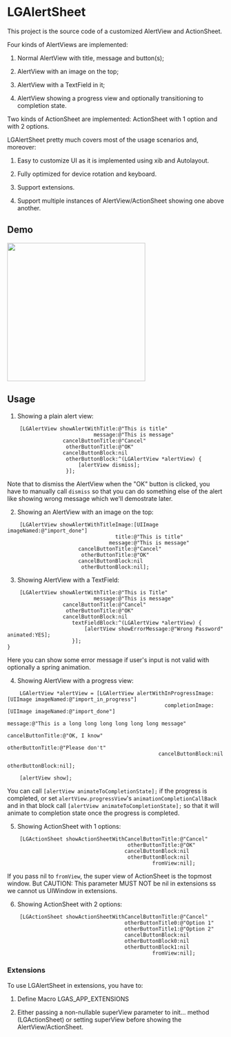 # LGAlertSheet
This project is the source code of a customized AlertView and ActionSheet.

Four kinds of AlertViews are implemented:

1. Normal AlertView with title, message and button(s);

2. AlertView with an image on the top;

3. AlertView with a TextField in it;

4. AlertView showing a progress view and optionally transitioning to completion state.

Two kinds of ActionSheet are implemented: ActionSheet with 1 option and with 2 options.

LGAlertSheet pretty much covers most of the usage scenarios and, moreover:

1. Easy to customize UI as it is implemented using xib and Autolayout.

2. Fully optimized for device rotation and keyboard.

3. Support extensions.

4. Support multiple instances of AlertView/ActionSheet showing one above another.

## Demo
<img src="https://cloud.githubusercontent.com/assets/3366713/9427558/ccb5e920-49b6-11e5-90c8-4d5cd2cb5974.gif" width=320 />

## Usage

1. Showing a plain alert view:

```
    [LGAlertView showAlertWithTitle:@"This is title"
                            message:@"This is message"
                  cancelButtonTitle:@"Cancel"
                   otherButtonTitle:@"OK"
                  cancelButtonBlock:nil
                   otherButtonBlock:^(LGAlertView *alertView) {
                       [alertView dismiss];
                   }];
```
Note that to dismiss the AlertView when the "OK" button is clicked, you have to manually call `dismiss` so that you can do something else of the alert like showing wrong message which we'll demostrate later.

2. Showing an AlertView with an image on the top:

```
    [LGAlertView showAlertWithTitleImage:[UIImage imageNamed:@"import_done"]
                                   title:@"This is title"
                                 message:@"This is message"
                       cancelButtonTitle:@"Cancel"
                        otherButtonTitle:@"OK"
                       cancelButtonBlock:nil
                        otherButtonBlock:nil];
```

3. Showing AlertView with a TextField:

```
    [LGAlertView showAlertWithTitle:@"This is Title"
                            message:@"This is message"
                  cancelButtonTitle:@"Cancel"
                   otherButtonTitle:@"OK"
                  cancelButtonBlock:nil
                     textFieldBlock:^(LGAlertView *alertView) {
                         [alertView showErrorMessage:@"Wrong Password" animated:YES];
                     }];
}
```
Here you can show some error message if user's input is not valid with optionally a spring animation.

4. Showing AlertView with a progress view:

```
    LGAlertView *alertView = [LGAlertView alertWithInProgressImage:[UIImage imageNamed:@"import_in_progress"]
                                                   completionImage:[UIImage imageNamed:@"import_done"]
                                                           message:@"This is a long long long long long long message"
                                                 cancelButtonTitle:@"OK, I know"
                                                  otherButtonTitle:@"Please don't"
                                                 cancelButtonBlock:nil
                                                  otherButtonBlock:nil];
    
    [alertView show];
```
You can call `[alertView animateToCompletionState];` if the progress is completed, or set `alertView.progressView`'s `animationCompletionCallBack` and in that block call `[alertView animateToCompletionState];` so that it will animate to completion state once the progress is completed.

5. Showing ActionSheet with 1 options:

```
    [LGActionSheet showActionSheetWithCancelButtonTitle:@"Cancel"
                                       otherButtonTitle:@"OK"
                                      cancelButtonBlock:nil
                                       otherButtonBlock:nil
                                               fromView:nil];
```
If you pass nil to `fromView`, the super view of ActionSheet is the topmost window. But CAUTION: This parameter MUST NOT be nil in extensions ss we cannot us UIWindow in extensions.

6. Showing ActionSheet with 2 options:

```
    [LGActionSheet showActionSheetWithCancelButtonTitle:@"Cancel"
                                      otherButtonTitle0:@"Option 1"
                                      otherButtonTitle1:@"Option 2"
                                      cancelButtonBlock:nil
                                      otherButtonBlock0:nil
                                      otherButtonBlock1:nil
                                               fromView:nil];
```

### Extensions
To use LGAlertSheet in extensions, you have to: 

1. Define Macro LGAS_APP_EXTENSIONS

2. Either passing a non-nullable superView parameter to init... method (LGActionSheet) or setting superView before showing the AlertView/ActionSheet.
